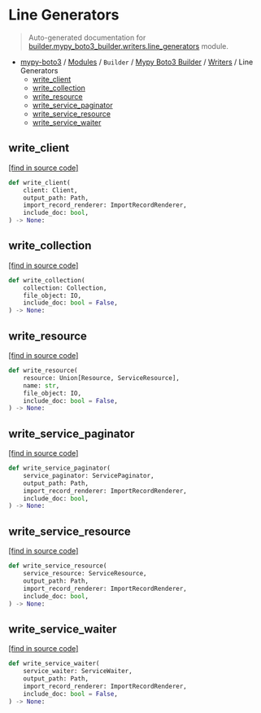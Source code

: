 # Line Generators

> Auto-generated documentation for [builder.mypy_boto3_builder.writers.line_generators](https://github.com/vemel/mypy_boto3/blob/master/builder/mypy_boto3_builder/writers/line_generators.py) module.

- [mypy-boto3](../../../README.md#mypy_boto3) / [Modules](../../../MODULES.md#mypy-boto3-modules) / `Builder` / [Mypy Boto3 Builder](../index.md#mypy-boto3-builder) / [Writers](index.md#writers) / Line Generators
    - [write_client](#write_client)
    - [write_collection](#write_collection)
    - [write_resource](#write_resource)
    - [write_service_paginator](#write_service_paginator)
    - [write_service_resource](#write_service_resource)
    - [write_service_waiter](#write_service_waiter)

## write_client

[[find in source code]](https://github.com/vemel/mypy_boto3/blob/master/builder/mypy_boto3_builder/writers/line_generators.py#L166)

```python
def write_client(
    client: Client,
    output_path: Path,
    import_record_renderer: ImportRecordRenderer,
    include_doc: bool,
) -> None:
```

## write_collection

[[find in source code]](https://github.com/vemel/mypy_boto3/blob/master/builder/mypy_boto3_builder/writers/line_generators.py#L60)

```python
def write_collection(
    collection: Collection,
    file_object: IO,
    include_doc: bool = False,
) -> None:
```

## write_resource

[[find in source code]](https://github.com/vemel/mypy_boto3/blob/master/builder/mypy_boto3_builder/writers/line_generators.py#L78)

```python
def write_resource(
    resource: Union[Resource, ServiceResource],
    name: str,
    file_object: IO,
    include_doc: bool = False,
) -> None:
```

## write_service_paginator

[[find in source code]](https://github.com/vemel/mypy_boto3/blob/master/builder/mypy_boto3_builder/writers/line_generators.py#L137)

```python
def write_service_paginator(
    service_paginator: ServicePaginator,
    output_path: Path,
    import_record_renderer: ImportRecordRenderer,
    include_doc: bool,
) -> None:
```

## write_service_resource

[[find in source code]](https://github.com/vemel/mypy_boto3/blob/master/builder/mypy_boto3_builder/writers/line_generators.py#L23)

```python
def write_service_resource(
    service_resource: ServiceResource,
    output_path: Path,
    import_record_renderer: ImportRecordRenderer,
    include_doc: bool,
) -> None:
```

## write_service_waiter

[[find in source code]](https://github.com/vemel/mypy_boto3/blob/master/builder/mypy_boto3_builder/writers/line_generators.py#L109)

```python
def write_service_waiter(
    service_waiter: ServiceWaiter,
    output_path: Path,
    import_record_renderer: ImportRecordRenderer,
    include_doc: bool = False,
) -> None:
```
